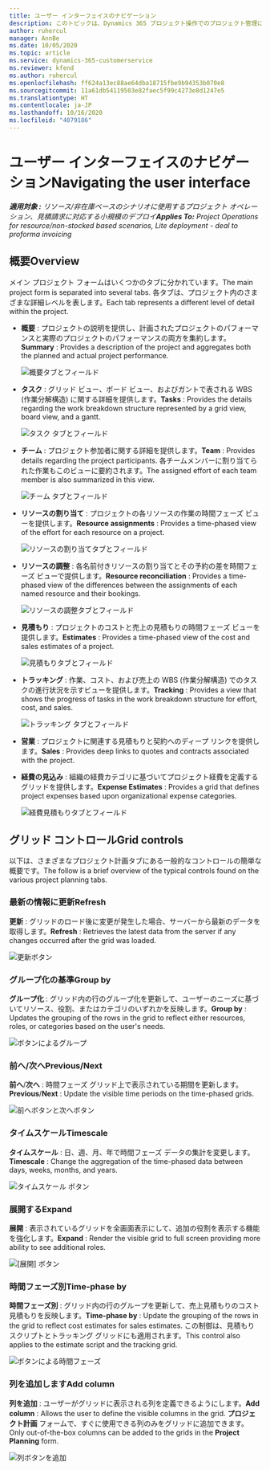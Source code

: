 ```yaml
---
title: ユーザー インターフェイスのナビゲーション
description: このトピックは、Dynamics 365 プロジェクト操作でのプロジェクト管理に関する情報を提供します。
author: ruhercul
manager: AnnBe
ms.date: 10/05/2020
ms.topic: article
ms.service: dynamics-365-customerservice
ms.reviewer: kfend
ms.author: ruhercul
ms.openlocfilehash: ff624a13ec88ae64dba18715fbe9b94353b070e8
ms.sourcegitcommit: 11a61db54119503e82faec5f99c4273e8d1247e5
ms.translationtype: HT
ms.contentlocale: ja-JP
ms.lasthandoff: 10/16/2020
ms.locfileid: "4079186"
---
```

# <a name="navigating-the-user-interface"></a><span data-ttu-id="6ab4c-103">ユーザー インターフェイスのナビゲーション</span><span class="sxs-lookup"><span data-stu-id="6ab4c-103">Navigating the user interface</span></span>

<span data-ttu-id="6ab4c-104">_**適用対象 :** リソース/非在庫ベースのシナリオに使用するプロジェクト オペレーション、見積請求に対応する小規模のデプロイ_</span><span class="sxs-lookup"><span data-stu-id="6ab4c-104">_**Applies To:** Project Operations for resource/non-stocked based scenarios, Lite deployment - deal to proforma invoicing_</span></span>

## <a name="overview"></a><span data-ttu-id="6ab4c-105">概要</span><span class="sxs-lookup"><span data-stu-id="6ab4c-105">Overview</span></span>

<span data-ttu-id="6ab4c-106">メイン プロジェクト フォームはいくつかのタブに分かれています。</span><span class="sxs-lookup"><span data-stu-id="6ab4c-106">The main project form is separated into several tabs.</span></span> <span data-ttu-id="6ab4c-107">各タブは、プロジェクト内のさまざまな詳細レベルを表します。</span><span class="sxs-lookup"><span data-stu-id="6ab4c-107">Each tab represents a different level of detail within the project.</span></span>

- <span data-ttu-id="6ab4c-108">**概要** : プロジェクトの説明を提供し、計画されたプロジェクトのパフォーマンスと実際のプロジェクトのパフォーマンスの両方を集約します。</span><span class="sxs-lookup"><span data-stu-id="6ab4c-108">**Summary** : Provides a description of the project and aggregates both the planned and actual project performance.</span></span>

    ![概要タブとフィールド](media/navigation7.png)

- <span data-ttu-id="6ab4c-110">**タスク** : グリッド ビュー、ボード ビュー、およびガントで表される WBS (作業分解構造) に関する詳細を提供します。</span><span class="sxs-lookup"><span data-stu-id="6ab4c-110">**Tasks** : Provides the details regarding the work breakdown structure represented by a grid view, board view, and a gantt.</span></span>

    ![タスク タブとフィールド](media/navigation8.png)

- <span data-ttu-id="6ab4c-112">**チーム** : プロジェクト参加者に関する詳細を提供します。</span><span class="sxs-lookup"><span data-stu-id="6ab4c-112">**Team** : Provides details regarding the project participants.</span></span> <span data-ttu-id="6ab4c-113">各チームメンバーに割り当てられた作業もこのビューに要約されます。</span><span class="sxs-lookup"><span data-stu-id="6ab4c-113">The assigned effort of each team member is also summarized in this view.</span></span>

    ![チーム タブとフィールド](media/navigation9.png)

- <span data-ttu-id="6ab4c-115">**リソースの割り当て** : プロジェクトの各リソースの作業の時間フェーズ ビューを提供します。</span><span class="sxs-lookup"><span data-stu-id="6ab4c-115">**Resource assignments** : Provides a time-phased view of the effort for each resource on a project.</span></span>

    ![リソースの割り当てタブとフィールド](media/navigation10.png)

- <span data-ttu-id="6ab4c-117">**リソースの調整** : 各名前付きリソースの割り当てとその予約の差を時間フェーズ ビューで提供します。</span><span class="sxs-lookup"><span data-stu-id="6ab4c-117">**Resource reconciliation** : Provides a time-phased view of the differences between the assignments of each named resource and their bookings.</span></span>

    ![リソースの調整タブとフィールド](media/navigation11.png)

- <span data-ttu-id="6ab4c-119">**見積もり** : プロジェクトのコストと売上の見積もりの時間フェーズ ビューを提供します。</span><span class="sxs-lookup"><span data-stu-id="6ab4c-119">**Estimates** : Provides a time-phased view of the cost and sales estimates of a project.</span></span>

    ![見積もりタブとフィールド](media/navigation12.png)

- <span data-ttu-id="6ab4c-121">**トラッキング** : 作業、コスト、および売上の WBS (作業分解構造) でのタスクの進行状況を示すビューを提供します。</span><span class="sxs-lookup"><span data-stu-id="6ab4c-121">**Tracking** : Provides a view that shows the progress of tasks in the work breakdown structure for effort, cost, and sales.</span></span>

    ![トラッキング タブとフィールド](media/navigation13.png)

- <span data-ttu-id="6ab4c-123">**営業** : プロジェクトに関連する見積もりと契約へのディープ リンクを提供します。</span><span class="sxs-lookup"><span data-stu-id="6ab4c-123">**Sales** : Provides deep links to quotes and contracts associated with the project.</span></span>

- <span data-ttu-id="6ab4c-124">**経費の見込み** : 組織の経費カテゴリに基づいてプロジェクト経費を定義するグリッドを提供します。</span><span class="sxs-lookup"><span data-stu-id="6ab4c-124">**Expense Estimates** : Provides a grid that defines project expenses based upon organizational expense categories.</span></span>

    ![経費見積もりタブとフィールド](media/navigation14.png)

## <a name="grid-controls"></a><span data-ttu-id="6ab4c-126">グリッド コントロール</span><span class="sxs-lookup"><span data-stu-id="6ab4c-126">Grid controls</span></span>

<span data-ttu-id="6ab4c-127">以下は、さまざまなプロジェクト計画タブにある一般的なコントロールの簡単な概要です。</span><span class="sxs-lookup"><span data-stu-id="6ab4c-127">The follow is a brief overview of the typical controls found on the various project planning tabs.</span></span>

### <a name="refresh"></a><span data-ttu-id="6ab4c-128">最新の情報に更新</span><span class="sxs-lookup"><span data-stu-id="6ab4c-128">Refresh</span></span>

<span data-ttu-id="6ab4c-129">**更新** : グリッドのロード後に変更が発生した場合、サーバーから最新のデータを取得します。</span><span class="sxs-lookup"><span data-stu-id="6ab4c-129">**Refresh** : Retrieves the latest data from the server if any changes occurred after the grid was loaded.</span></span>

![更新ボタン](media/navigation7.png)

### <a name="group-by"></a><span data-ttu-id="6ab4c-131">グループ化の基準</span><span class="sxs-lookup"><span data-stu-id="6ab4c-131">Group by</span></span>

<span data-ttu-id="6ab4c-132">**グループ化** : グリッド内の行のグループ化を更新して、ユーザーのニーズに基づいてリソース、役割、またはカテゴリのいずれかを反映します。</span><span class="sxs-lookup"><span data-stu-id="6ab4c-132">**Group by** : Updates the grouping of the rows in the grid to reflect either resources, roles, or categories based on the user's needs.</span></span>

![ボタンによるグループ](media/navigation6.png)

### <a name="previousnext"></a><span data-ttu-id="6ab4c-134">前へ/次へ</span><span class="sxs-lookup"><span data-stu-id="6ab4c-134">Previous/Next</span></span>

<span data-ttu-id="6ab4c-135">**前へ**/**次へ** : 時間フェーズ グリッド上で表示されている期間を更新します。</span><span class="sxs-lookup"><span data-stu-id="6ab4c-135">**Previous**/**Next** : Update the visible time periods on the time-phased grids.</span></span>

![前へボタンと次へボタン](media/navigation2.png)

### <a name="timescale"></a><span data-ttu-id="6ab4c-137">タイムスケール</span><span class="sxs-lookup"><span data-stu-id="6ab4c-137">Timescale</span></span>

<span data-ttu-id="6ab4c-138">**タイムスケール** : 日、週、月、年で時間フェーズ データの集計を変更します。</span><span class="sxs-lookup"><span data-stu-id="6ab4c-138">**Timescale** : Change the aggregation of the time-phased data between days, weeks, months, and years.</span></span>

![タイムスケール ボタン](media/navigation3.png)

### <a name="expand"></a><span data-ttu-id="6ab4c-140">展開する</span><span class="sxs-lookup"><span data-stu-id="6ab4c-140">Expand</span></span>

<span data-ttu-id="6ab4c-141">**展開** : 表示されているグリッドを全画面表示にして、追加の役割を表示する機能を強化します。</span><span class="sxs-lookup"><span data-stu-id="6ab4c-141">**Expand** : Render the visible grid to full screen providing more ability to see additional roles.</span></span>

![[展開] ボタン](media/navigation4.png)

### <a name="time-phase-by"></a><span data-ttu-id="6ab4c-143">時間フェーズ別</span><span class="sxs-lookup"><span data-stu-id="6ab4c-143">Time-phase by</span></span>

<span data-ttu-id="6ab4c-144">**時間フェーズ別** : グリッド内の行のグループを更新して、売上見積もりのコスト見積もりを反映します。</span><span class="sxs-lookup"><span data-stu-id="6ab4c-144">**Time-phase by** : Update the grouping of the rows in the grid to reflect cost estimates for sales estimates.</span></span> <span data-ttu-id="6ab4c-145">この制御は、見積もりスクリプトとトラッキング グリッドにも適用されます。</span><span class="sxs-lookup"><span data-stu-id="6ab4c-145">This control also applies to the estimate script and the tracking grid.</span></span>

![ボタンによる時間フェーズ](media/navigation0.png)

### <a name="add-column"></a><span data-ttu-id="6ab4c-147">列を追加します</span><span class="sxs-lookup"><span data-stu-id="6ab4c-147">Add column</span></span>

<span data-ttu-id="6ab4c-148">**列を追加** : ユーザーがグリッドに表示される列を定義できるようにします。</span><span class="sxs-lookup"><span data-stu-id="6ab4c-148">**Add column** : Allows the user to define the visible columns in the grid.</span></span> <span data-ttu-id="6ab4c-149">**プロジェクト計画** フォームで、すぐに使用できる列のみをグリッドに追加できます。</span><span class="sxs-lookup"><span data-stu-id="6ab4c-149">Only out-of-the-box columns can be added to the grids in the **Project Planning** form.</span></span>

![列ボタンを追加](media/navigation5.png)
